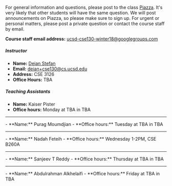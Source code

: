 For general information and questions, please post to the class
[Piazza](https://piazza.com/ucsd/winter2018/cse130).  It's very likely that
other students will have the same question. We will post announcements on
Piazza, so please make sure to sign up.  For urgent or personal matters, please
post a private question or contact the course staff by email.

**Course staff email address:** <ucsd-cse130-winter18@googlegroups.com>

##### Instructor

- **Name:** [Deian Stefan](https://cseweb.ucsd.edu/~dstefan/)
- **Email:** <deian+cse130@cs.ucsd.edu>
- **Address:** CSE 3126
- **Office Hours:** TBA

##### Teaching Assistants

- **Name:** Kaiser Pister
- **Office hours:** Monday at TBA in TBA
<hr/>
- **Name:** Purag Moumdjian
- **Office hours:** Tuesday at TBA in TBA
<hr/>
- **Name:** Nadah Feteih
- **Office hours:** Wednesday 1-2PM, CSE B260A
<hr/>
- **Name:** Sanjeev T Reddy
- **Office hours:** Thursday at TBA in TBA
<hr/>
- **Name:** Abdulrahman Alkhelaifi
- **Office hours:** Friday at TBA in TBA
